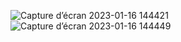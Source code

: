![Capture d’écran 2023-01-16 144421](https://user-images.githubusercontent.com/82716367/212692384-a546dd00-a573-40a9-b957-6e67774e0986.jpg)
![Capture d’écran 2023-01-16 144449](https://user-images.githubusercontent.com/82716367/212692454-4deb9867-6fa6-48ab-9851-7479ab513f10.jpg)
